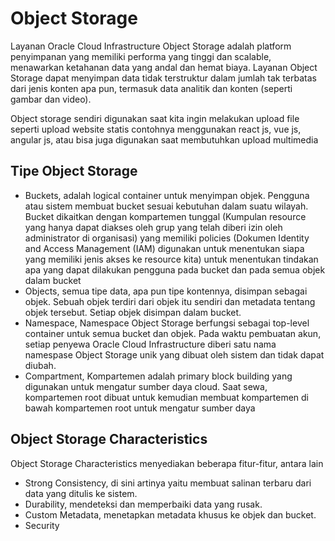 # Object Storage

Layanan Oracle Cloud Infrastructure Object Storage adalah platform penyimpanan yang memiliki performa yang tinggi dan scalable, 
menawarkan ketahanan data yang andal dan hemat biaya. 
Layanan Object Storage dapat menyimpan data tidak terstruktur dalam jumlah tak terbatas dari jenis konten apa pun, 
termasuk data analitik dan konten (seperti gambar dan video).

Object storage sendiri digunakan saat kita ingin melakukan upload file seperti upload website statis contohnya menggunakan react js, vue js, angular js, atau bisa juga digunakan saat membutuhkan upload multimedia

## Tipe Object Storage
<ul>
   <li>Buckets, adalah logical container untuk menyimpan objek. Pengguna atau sistem membuat bucket sesuai kebutuhan dalam suatu wilayah. Bucket dikaitkan dengan kompartemen tunggal 
     (Kumpulan resource yang hanya dapat diakses oleh grup yang telah diberi izin oleh administrator di organisasi) 
     yang memiliki policies (Dokumen Identity and Access Management (IAM) digunakan untuk menentukan siapa yang memiliki jenis akses ke resource kita)
     untuk menentukan tindakan apa yang dapat dilakukan pengguna pada bucket dan pada semua objek dalam bucket </li>
  <li>Objects, semua tipe data, apa pun tipe kontennya, disimpan sebagai objek. Sebuah objek terdiri dari objek itu 
    sendiri dan metadata tentang objek tersebut. Setiap objek disimpan dalam bucket.</li>
  <li>Namespace, Namespace Object Storage berfungsi sebagai top-level container untuk semua bucket dan objek. 
    Pada waktu pembuatan akun, setiap penyewa Oracle Cloud Infrastructure diberi satu nama namespase Object 
    Storage unik yang dibuat oleh sistem dan tidak dapat diubah. </li>
  <li>Compartment, Kompartemen adalah primary block building yang digunakan untuk mengatur sumber daya cloud. 
    Saat sewa, kompartemen root dibuat untuk kemudian membuat kompartemen di bawah kompartemen root untuk mengatur sumber daya </li>
</ul>
  
## Object Storage Characteristics
Object Storage Characteristics menyediakan beberapa fitur-fitur, antara lain
<ul>
  <li>Strong Consistency, di sini artinya yaitu membuat salinan terbaru dari data yang ditulis ke sistem.</li>
  <li>Durability, mendeteksi dan memperbaiki data yang rusak.</li>
  <li>Custom Metadata, menetapkan metadata khusus ke objek dan bucket.</li>
  <li>Security</li>
</ul>


